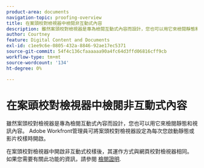 ```yaml
---
product-area: documents
navigation-topic: proofing-overview
title: 在案頭校對檢視器中檢閱非互動式內容
description: 雖然案頭校對檢視器是專為檢閱互動式內容而設計，您也可以用它來檢閱靜態和視訊內容。 Adobe Workfront管理員可將案頭校對檢視器設定為每次您啟動靜態或影片校樣時開啟。
author: Courtney
feature: Digital Content and Documents
exl-id: c1ee9c6e-0805-432a-8846-92ae17ec5371
source-git-commit: 54f4c136cfaaaaaa90a4fc64d3ffd06816cff9cb
workflow-type: tm+mt
source-wordcount: '134'
ht-degree: 0%

---
```


# 在案頭校對檢視器中檢閱非互動式內容

雖然案頭校對檢視器是專為檢閱互動式內容而設計，您也可以用它來檢閱靜態和視訊內容。 Adobe Workfront管理員可將案頭校對檢視器設定為每次您啟動靜態或影片校樣時開啟。

在案頭校對檢視器中開啟非互動式校樣後，其運作方式與網頁校對檢視器相同。 如果您需要有關此功能的資訊，請參閱 [檢閱證明](../../../review-and-approve-work/proofing/reviewing-proofs-within-workfront/review-a-proof/review-a-proof.md).
